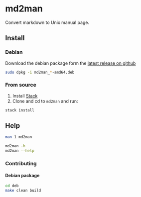 # md2man

Convert markdown to Unix manual page.

## Install

### Debian

Download the debian package form the [latest release on github](
https://github.com/pylover/md2man/releases/latest)

```bash
sudo dpkg -i md2man_*-amd64.deb
```


### From source

1. Install [Stack](https://docs.haskellstack.org/en/stable/README/)
2. Clone and cd to `md2man` and run:

```bash
stack install
```


## Help

```bash
man 1 md2man
```

```bash
md2man -h
md2man --help
```


### Contributing

#### Debian package

```bash
cd deb
make clean build
```
